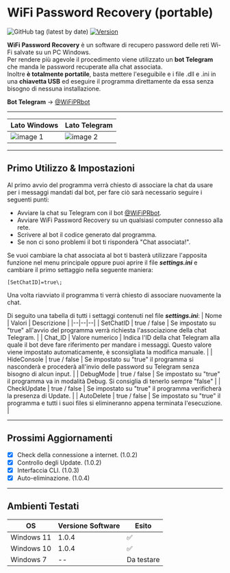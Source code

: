 # WiFi Password Recovery (portable)

![GitHub tag (latest by date)](https://img.shields.io/github/v/tag/Criper98/WiFi-Password-Recovery?color=10&label=Release)
[![Version](https://img.shields.io/badge/OS-Windows-orange)]()

**WiFi Password Recovery** è un software di recupero password delle reti Wi-Fi salvate su un PC Windows.  
Per rendere più agevole il procedimento viene utilizzato un **bot Telegram** che manda le password recuperate alla chat associata.  
Inoltre **è totalmente portatile**, basta mettere l'eseguibile e i file .dll e .ini in una **chiavetta USB** ed eseguire il programma direttamente da essa senza bisogno di nessuna installazione.

**Bot Telegram** -> [@WiFiPRbot](https://t.me/WiFiPRbot)

----
| Lato Windows | Lato Telegram |
|--|--|
|![image 1](https://i.ibb.co/stSwyY9/img1.png)|![image 2](https://i.ibb.co/R0myDtX/img2.png)|

----
## Primo Utilizzo & Impostazioni

Al primo avvio del programma verrà chiesto di associare la chat da usare per i messaggi mandati dal bot, per fare ciò sarà necessario seguire i seguenti punti:
- Avviare la chat su Telegram con il bot [@WiFiPRbot](https://t.me/WiFiPRbot).
- Avviare WiFi Password Recovery su un qualsiasi computer connesso alla rete.
- Scrivere al bot il codice generato dal programma.
- Se non ci sono problemi il bot ti risponderà "Chat associata!".

Se vuoi cambiare la chat associata al bot ti basterà utilizzare l'apposita funzione nel menu principale oppure puoi aprire il file ***settings.ini*** e cambiare il primo settaggio nella seguente maniera:
```
[SetChatID]=true\;
```
Una volta riavviato il programma ti verrà chiesto di associare nuovamente la chat.

Di seguito una tabella di tutti i settaggi contenuti nel file ***settings.ini***:
| Nome | Valori | Descrizione |
|--|--|--|
| SetChatID | true / false | Se impostato su "true" all'avvio del programma verrà richiesta l'associazione della chat Telegram. |
| Chat_ID | Valore numerico | Indica l'ID della chat Telegram alla quale il bot deve fare riferimento per mandare i messaggi. Questo valore viene impostato automaticamente, è sconsigliata la modifica manuale. |
| HideConsole | true / false | Se impostato su "true" il programma si nasconderà e procederà all'invio delle password su Telegram senza bisogno di alcun input. |
| DebugMode | true / false | Se impostato su "true" il programma va in modalità Debug. Si consiglia di tenerlo sempre "false" |
| CheckUpdate | true / false | Se impostato su "true" il programma verificherà la presenza di Update. |
| AutoDelete | true / false | Se impostato su "true" il programma e tutti i suoi files si elimineranno appena terminata l'esecuzione. |

----
## Prossimi Aggiornamenti

- [X] Check della connessione a internet. (1.0.2)
- [X] Controllo degli Update. (1.0.2)
- [X] Interfaccia CLI. (1.0.3)
- [X] Auto-eliminazione. (1.0.4)

----
## Ambienti Testati

| OS | Versione Software | Esito |
|--|--|--|
| Windows 11 | 1.0.4 | ✅ |
| Windows 10 | 1.0.4 | ✅ |
| Windows 7 | -- | Da testare |
